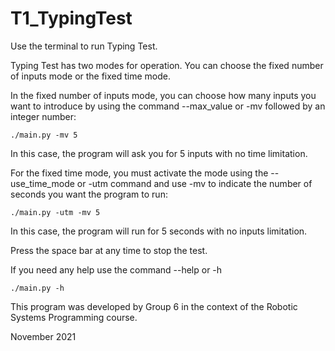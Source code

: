 # T1_TypingTest

Use the terminal to run Typing Test.

Typing Test has two modes for operation. You can choose the fixed number of inputs mode or the fixed time mode.

In the fixed number of inputs mode, you can choose how many inputs you want to introduce by using the command --max_value or -mv followed by an integer number:

    ./main.py -mv 5
            
In this case, the program will ask you for 5 inputs with no time limitation.

For the fixed time mode, you must activate the mode using the --use_time_mode or -utm command and use -mv to indicate the number of seconds you want the program to run:

    ./main.py -utm -mv 5

In this case, the program will run for 5 seconds with no inputs limitation.

Press the space bar at any time to stop the test.

If you need any help use the command --help or -h

    ./main.py -h

This program was developed by Group 6 in the context of the Robotic Systems Programming course.

November 2021